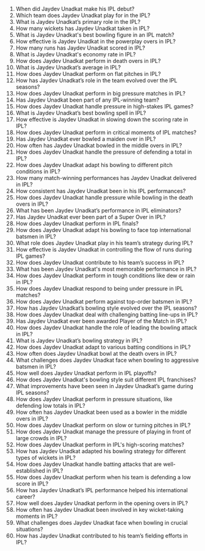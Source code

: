 1. When did Jaydev Unadkat make his IPL debut?  
2. Which team does Jaydev Unadkat play for in the IPL?  
3. What is Jaydev Unadkat’s primary role in the IPL?  
4. How many wickets has Jaydev Unadkat taken in IPL?  
5. What is Jaydev Unadkat's best bowling figure in an IPL match?  
6. How effective is Jaydev Unadkat in the powerplay overs in IPL?  
7. How many runs has Jaydev Unadkat scored in IPL?  
8. What is Jaydev Unadkat's economy rate in IPL?  
9. How does Jaydev Unadkat perform in death overs in IPL?  
10. What is Jaydev Unadkat’s average in IPL?  
11. How does Jaydev Unadkat perform on flat pitches in IPL?  
12. How has Jaydev Unadkat’s role in the team evolved over the IPL seasons?  
13. How does Jaydev Unadkat perform in big pressure matches in IPL?  
14. Has Jaydev Unadkat been part of any IPL-winning team?  
15. How does Jaydev Unadkat handle pressure in high-stakes IPL games?  
16. What is Jaydev Unadkat’s best bowling spell in IPL?  
17. How effective is Jaydev Unadkat in slowing down the scoring rate in IPL?  
18. How does Jaydev Unadkat perform in critical moments of IPL matches?  
19. Has Jaydev Unadkat ever bowled a maiden over in IPL?  
20. How often has Jaydev Unadkat bowled in the middle overs in IPL?  
21. How does Jaydev Unadkat handle the pressure of defending a total in IPL?  
22. How does Jaydev Unadkat adapt his bowling to different pitch conditions in IPL?  
23. How many match-winning performances has Jaydev Unadkat delivered in IPL?  
24. How consistent has Jaydev Unadkat been in his IPL performances?  
25. How does Jaydev Unadkat handle pressure while bowling in the death overs in IPL?  
26. What has been Jaydev Unadkat’s performance in IPL eliminators?  
27. Has Jaydev Unadkat ever been part of a Super Over in IPL?  
28. How does Jaydev Unadkat perform in IPL finals?  
29. How does Jaydev Unadkat adapt his bowling to face top international batsmen in IPL?  
30. What role does Jaydev Unadkat play in his team’s strategy during IPL?  
31. How effective is Jaydev Unadkat in controlling the flow of runs during IPL games?  
32. How does Jaydev Unadkat contribute to his team’s success in IPL?  
33. What has been Jaydev Unadkat's most memorable performance in IPL?  
34. How does Jaydev Unadkat perform in tough conditions like dew or rain in IPL?  
35. How does Jaydev Unadkat respond to being under pressure in IPL matches?  
36. How does Jaydev Unadkat perform against top-order batsmen in IPL?  
37. How has Jaydev Unadkat’s bowling style evolved over the IPL seasons?  
38. How does Jaydev Unadkat deal with challenging batting line-ups in IPL?  
39. Has Jaydev Unadkat ever been awarded Player of the Match in IPL?  
40. How does Jaydev Unadkat handle the role of leading the bowling attack in IPL?  
41. What is Jaydev Unadkat’s bowling strategy in IPL?  
42. How does Jaydev Unadkat adapt to various batting conditions in IPL?  
43. How often does Jaydev Unadkat bowl at the death overs in IPL?  
44. What challenges does Jaydev Unadkat face when bowling to aggressive batsmen in IPL?  
45. How well does Jaydev Unadkat perform in IPL playoffs?  
46. How does Jaydev Unadkat's bowling style suit different IPL franchises?  
47. What improvements have been seen in Jaydev Unadkat’s game during IPL seasons?  
48. How does Jaydev Unadkat perform in pressure situations, like defending low totals in IPL?  
49. How often has Jaydev Unadkat been used as a bowler in the middle overs in IPL?  
50. How does Jaydev Unadkat perform on slow or turning pitches in IPL?  
51. How does Jaydev Unadkat manage the pressure of playing in front of large crowds in IPL?  
52. How does Jaydev Unadkat perform in IPL's high-scoring matches?  
53. How has Jaydev Unadkat adapted his bowling strategy for different types of wickets in IPL?  
54. How does Jaydev Unadkat handle batting attacks that are well-established in IPL?  
55. How does Jaydev Unadkat perform when his team is defending a low score in IPL?  
56. How has Jaydev Unadkat’s IPL performance helped his international career?  
57. How well does Jaydev Unadkat perform in the opening overs in IPL?  
58. How often has Jaydev Unadkat been involved in key wicket-taking moments in IPL?  
59. What challenges does Jaydev Unadkat face when bowling in crucial situations?  
60. How has Jaydev Unadkat contributed to his team’s fielding efforts in IPL?  